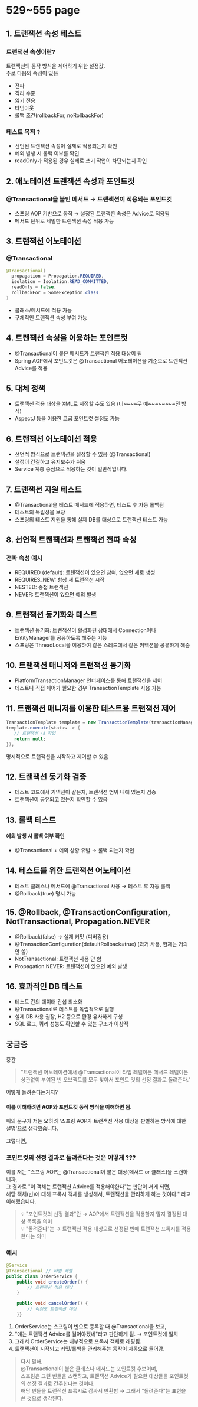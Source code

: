 # 529~555 page
## 1. 트랜잭션 속성 테스트
### 트랜잭션 속성이란?
트랜잭션의 동작 방식을 제어하기 위한 설정값.<br> 
주로 다음의 속성이 있음

- 전파
- 격리 수준
- 읽기 전용
- 타임아웃
- 롤백 조건(rollbackFor, noRollbackFor)

### 테스트 목적 ?
- 선언된 트랜잭션 속성이 실제로 적용되는지 확인
- 예외 발생 시 롤백 여부를 확인
- readOnly가 적용된 경우 실제로 쓰기 작업이 차단되는지 확인

##  2. 애노테이션 트랜잭션 속성과 포인트컷
### @Transactional을 붙인 메서드 → 트랜잭션이 적용되는 포인트컷
- 스프링 AOP 기반으로 동작 → 설정된 트랜잭션 속성은 Advice로 적용됨
- 메서드 단위로 세밀한 트랜잭션 속성 적용 가능

## 3. 트랜잭션 어노테이션
### @Transactional
```java
@Transactional(
  propagation = Propagation.REQUIRED,
  isolation = Isolation.READ_COMMITTED,
  readOnly = false,
  rollbackFor = SomeException.class
)
```
- 클래스/메서드에 적용 가능
- 구체적인 트랜잭션 속성 부여 가능

## 4. 트랜잭션 속성을 이용하는 포인트컷
- @Transactional이 붙은 메서드가 트랜잭션 적용 대상이 됨
- Spring AOP에서 포인트컷은 @Transactional 어노테이션을 기준으로 트랜잭션 Advice를 적용

## 5. 대체 정책 
- 트랜잭션 적용 대상을 XML로 지정할 수도 있음 (너~~~~무 예~~~~~~~~전 방식)
- AspectJ 등을 이용한 고급 포인트컷 설정도 가능

##  6. 트랜잭션 어노테이션 적용
- 선언적 방식으로 트랜잭션을 설정할 수 있음 (@Transactional)
- 설정이 간결하고 유지보수가 쉬움
- Service 계층 중심으로 적용하는 것이 일반적입니다.

## 7. 트랜잭션 지원 테스트
- @Transactional을 테스트 메서드에 적용하면, 테스트 후 자동 롤백됨
- 테스트의 독립성을 보장
- 스프링의 테스트 지원을 통해 실제 DB를 대상으로 트랜잭션 테스트 가능

## 8. 선언적 트랜잭션과 트랜잭션 전파 속성
### 전파 속성 예시
- REQUIRED (default): 트랜잭션이 있으면 참여, 없으면 새로 생성
- REQUIRES_NEW: 항상 새 트랜잭션 시작
- NESTED: 중첩 트랜잭션
- NEVER: 트랜잭션이 있으면 예외 발생

##  9. 트랜잭션 동기화와 테스트
- 트랜잭션 동기화: 트랜잭션이 활성화된 상태에서 Connection이나 EntityManager를 공유하도록 해주는 기능
- 스프링은 ThreadLocal을 이용하여 같은 스레드에서 같은 커넥션을 공유하게 해줌

## 10. 트랜잭션 매니저와 트랜잭션 동기화
- PlatformTransactionManager 인터페이스를 통해 트랜잭션을 제어
- 테스트나 직접 제어가 필요한 경우 TransactionTemplate 사용 가능

## 11. 트랜잭션 매니저를 이용한 테스트용 트랜잭션 제어
```java
TransactionTemplate template = new TransactionTemplate(transactionManager);
template.execute(status -> {
   // 트랜잭션 내 작업
   return null;
});

```
명시적으로 트랜잭션을 시작하고 제어할 수 있음

## 12. 트랜잭션 동기화 검증
- 테스트 코드에서 커넥션이 같은지, 트랜잭션 범위 내에 있는지 검증
- 트랜잭션이 공유되고 있는지 확인할 수 있음

## 13. 롤백 테스트
#### 예외 발생 시 롤백 여부 확인
- @Transactional + 예외 상황 유발 → 롤백 되는지 확인

## 14. 테스트를 위한 트랜잭션 어노테이션
- 테스트 클래스나 메서드에 @Transactional 사용 → 테스트 후 자동 롤백
- @Rollback(true) 명시 가능

## 15. @Rollback, @TransactionConfiguration, NotTransactional, Propagation.NEVER
- @Rollback(false) → 실제 커밋 (디버깅용)
- @TransactionConfiguration(defaultRollback=true) (과거 사용, 현재는 거의 안 씀)
- NotTransactional: 트랜잭션 사용 안 함
- Propagation.NEVER: 트랜잭션이 있으면 예외 발생

## 16. 효과적인 DB 테스트
- 테스트 간의 데이터 간섭 최소화
- @Transactional로 테스트를 독립적으로 실행
- 실제 DB 사용 권장, H2 등으로 환경 유사하게 구성
- SQL 로그, 쿼리 성능도 확인할 수 있는 구조가 이상적


## 궁금증
중간
> "트랜잭션 어노테이션에서 @Transactional이 타입 레벨이든 메서드 레벨이든 상관없이 부여된 빈 오브젝트를 모두 찾아서 포인트 컷의 선정 결과로 돌려준다."

어떻게 돌려준다는거지? 

#### 이를 이해하려면  AOP와 포인트컷 동작 방식을 이해하면 됨.
위의 문구가 저는 오히려 '스프링 AOP가 트랜잭션 적용 대상을 판별하는 방식에 대한 설명'으로 생각했습니다.

그렇다면, 
### 포인트컷의 선정 결과로 돌려준다는 것은 어떻게 ???
이를 저는
"스프링 AOP는 @Transactional이 붙은 대상(메서드 or 클래스)을 스캔하니까,<br>
그 결과로 "이 객체는 트랜잭션 Advice를 적용해야한다"는 판단이 서게 되면,<br> 
해당 객체(빈)에 대해 프록시 객체를 생성해서, 트랜잭션을 관리하게 하는 것이다." 라고 이해했습니다.

>💡 "포인트컷의 선정 결과"란 → AOP에서 트랜잭션을 적용할지 말지 결정된 대상 목록을 의미 <br>
💡 "돌려준다"는 → 트랜잭션 적용 대상으로 선정된 빈에 트랜잭션 프록시를 적용한다는 의미

### 예시
```java
@Service
@Transactional // 타입 레벨
public class OrderService {
    public void createOrder() {
        // 트랜잭션 적용 대상
    }

    public void cancelOrder() {
        // 이것도 트랜잭션 대상
    }}
```
1. OrderService는 스프링이 빈으로 등록할 때 @Transactional을 보고,
2. "얘는 트랜잭션 Advice를 걸어야겠네"라고 판단하게 됨. → 포인트컷에 일치
3. 그래서 OrderService는 내부적으로 프록시 객체로 래핑됨.
4. 트랜잭션이 시작되고 커밋/롤백을 관리해주는 동작이 자동으로 들어감.

>다시 말해,<br>
@Transactional이 붙은 클래스나 메서드는 포인트컷 후보이며, <br>
스프링은 그런 빈들을 스캔하고, 트랜잭션 Advice가 필요한 대상들을 포인트컷의 선정 결과로 간주한다는 것이다.<br>
해당 빈들을 트랜잭션 프록시로 감싸서 반환함 → 그래서 "돌려준다"는 표현을 쓴 것으로 생각된다.